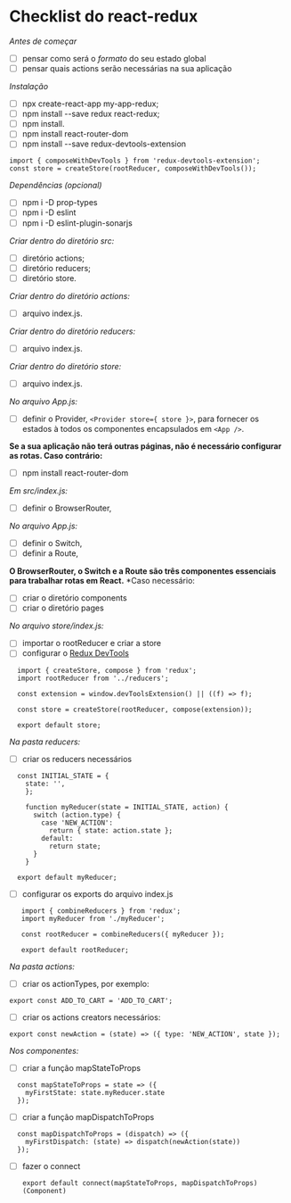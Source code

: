 # Checklist do react-redux

*Antes de começar*
- [ ] pensar como será o *formato* do seu estado global
- [ ] pensar quais actions serão necessárias na sua aplicação

*Instalação*
- [ ] npx create-react-app my-app-redux;
- [ ] npm install --save redux react-redux;
- [ ] npm install.
- [ ] npm install react-router-dom
- [ ] npm install --save redux-devtools-extension
```
import { composeWithDevTools } from 'redux-devtools-extension';
const store = createStore(rootReducer, composeWithDevTools());
```
*Dependências (opcional)*
- [ ] npm i -D prop-types
- [ ] npm i -D eslint
- [ ] npm i -D eslint-plugin-sonarjs

*Criar dentro do diretório src:*
- [ ] diretório actions;
- [ ] diretório reducers;
- [ ] diretório store.

*Criar dentro do diretório actions:*
- [ ] arquivo index.js.

*Criar dentro do diretório reducers:*
- [ ] arquivo index.js.

*Criar dentro do diretório store:*
- [ ] arquivo index.js.

*No arquivo App.js:*
- [ ] definir o Provider, `<Provider store={ store }>`, para fornecer os estados à todos os componentes encapsulados em `<App />`.

**Se a sua aplicação não terá outras páginas, não é necessário configurar as rotas. Caso contrário:**
- [ ] npm install react-router-dom

*Em src/index.js:*
- [ ] definir o BrowserRouter, <BrowserRouter>
  
*No arquivo App.js:*
- [ ] definir o Switch, <Switch>
- [ ] definir a Route, <Route>

**O BrowserRouter, o Switch e a Route são três componentes essenciais para trabalhar rotas em React.**
*Caso necessário:
- [ ] criar o diretório components
- [ ] criar o diretório pages

*No arquivo store/index.js:*
- [ ] importar o rootReducer e criar a store
- [ ] configurar o [Redux DevTools](https://github.com/reduxjs/redux-devtools)

```
  import { createStore, compose } from 'redux';
  import rootReducer from '../reducers';

  const extension = window.devToolsExtension() || ((f) => f);

  const store = createStore(rootReducer, compose(extension));

  export default store;
```

*Na pasta reducers:*
- [ ] criar os reducers necessários
  
```
  const INITIAL_STATE = {
    state: '',
    };

    function myReducer(state = INITIAL_STATE, action) {
      switch (action.type) {
        case 'NEW_ACTION':
          return { state: action.state };
        default:
          return state;
      }
    }
  
  export default myReducer;
```
  
- [ ] configurar os exports do arquivo index.js
  
```
   import { combineReducers } from 'redux';
   import myReducer from './myReducer';

   const rootReducer = combineReducers({ myReducer });

   export default rootReducer;
```

*Na pasta actions:*
- [ ] criar os actionTypes, por exemplo:
  
`export const ADD_TO_CART = 'ADD_TO_CART';`
  
- [ ] criar os actions creators necessários:
  
`export const newAction = (state) => ({ type: 'NEW_ACTION', state });`

*Nos componentes:*
- [ ] criar a função mapStateToProps
  
```
  const mapStateToProps = state => ({
    myFirstState: state.myReducer.state
  });
```

  
- [ ] criar a função mapDispatchToProps

```
  const mapDispatchToProps = (dispatch) => ({
    myFirstDispatch: (state) => dispatch(newAction(state))
  });
```
  
- [ ] fazer o connect 
  
  `export default connect(mapStateToProps, mapDispatchToProps)(Component)`
